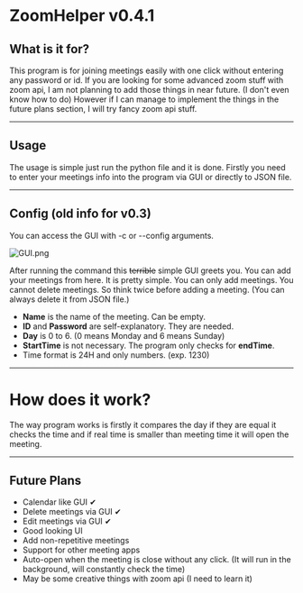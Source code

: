 # ZoomHelper v0.4.1

## What is it for?

This program is for joining meetings easily with one click without entering any password or id. If you are looking for some advanced zoom stuff with zoom api, I am not planning to add those things in near future. (I don't even know how to do) However if I can manage to implement the things in the future plans section, I will try fancy zoom api stuff.

---
## Usage
The usage is simple just run the python file and it is done. Firstly you need to enter your meetings info into the program via GUI or directly to JSON file.

---
## Config (old info for v0.3)
You can access the GUI with -c or --config arguments.

![GUI.png](https://user-images.githubusercontent.com/72021576/136834720-d2964001-6228-4d82-af5c-c0d59a3aa8f0.png)

After running the command this ~~terrible~~ simple GUI greets you. You can add your meetings from here. It is pretty simple. You can only add meetings. You cannot delete meetings. So think twice before adding a meeting. (You can always delete it from JSON file.)

* **Name** is the name of the meeting. Can be empty.
* **ID** and **Password** are self-explanatory. They are needed.
* **Day** is 0 to 6. (0 means Monday and 6 means Sunday)
* **StartTime** is not necessary. The program only checks for **endTime**.
* Time format is 24H and only numbers. (exp. 1230)

---
# How does it work?
The way program works is firstly it compares the day if they are equal it checks the time and if real time is smaller than meeting time it will open the meeting.

---
## Future Plans
* Calendar like GUI ✔
* Delete meetings via GUI ✔
* Edit meetings via GUI ✔
* Good looking UI
* Add non-repetitive meetings
* Support for other meeting apps
* Auto-open when the meeting is close without any click. (It will run in the background, will constantly check the time)
* May be some creative things with zoom api (I need to learn it)
